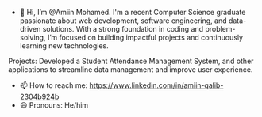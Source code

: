 - 👋 Hi, I’m @Amiin Mohamed.
I'm a recent Computer Science graduate passionate about web development, software engineering, and data-driven solutions. With a strong foundation in coding and problem-solving, I’m focused on building impactful projects and continuously learning new technologies.

Projects: Developed a Student Attendance Management System, and other applications to streamline data management and improve user experience.
- 📫 How to reach me: https://www.linkedin.com/in/amiin-qalib-2304b924b
- 😄 Pronouns: He/him
